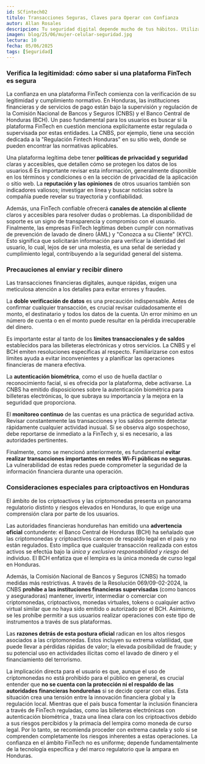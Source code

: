 ```yaml
---
id: SCfintech02
titulo: Transacciones Seguras, Claves para Operar con Confianza
autor: Allan Rosales
descripcion: Tu seguridad digital depende mucho de tus hábitos. Utilizar contraseñas fuertes y únicas para cada servicio es fundamental, y activar la autenticación de dos factores (2FA) añade una capa extra de protección a tus cuentas. Además, es importante estar siempre atento a la privacidad de tus datos, revisando qué información compartes y con quién, para evitar que caiga en manos equivocadas y mantengas el control sobre tu vida financiera en línea.
imagen: blog/25/06/mujer-celular-seguridad.jpg
lectura: 10
fecha: 05/06/2025
tags: [Seguridad]
---
```


### Verifica la legitimidad: cómo saber si una plataforma FinTech es segura

La confianza en una plataforma FinTech comienza con la verificación de su legitimidad y cumplimiento normativo. En Honduras, las instituciones financieras y de servicios de pago están bajo la supervisión y regulación de la Comisión Nacional de Bancos y Seguros (CNBS) y el Banco Central de Honduras (BCH). Un paso fundamental para los usuarios es buscar si la plataforma FinTech en cuestión menciona explícitamente estar regulada o supervisada por estas entidades. La CNBS, por ejemplo, tiene una sección dedicada a la "Regulación Fintech Honduras" en su sitio web, donde se pueden encontrar las normativas aplicables.

Una plataforma legítima debe tener **políticas de privacidad y seguridad** claras y accesibles, que detallen cómo se protegen los datos de los usuarios.6 Es importante revisar esta información, generalmente disponible en los términos y condiciones o en la sección de privacidad de la aplicación o sitio web. La **reputación y las opiniones** de otros usuarios también son indicadores valiosos; investigar en línea y buscar noticias sobre la compañía puede revelar su trayectoria y confiabilidad.

Además, una FinTech confiable ofrecerá **canales de atención al cliente** claros y accesibles para resolver dudas o problemas. La disponibilidad de soporte es un signo de transparencia y compromiso con el usuario. Finalmente, las empresas FinTech legítimas deben cumplir con normativas de prevención de lavado de dinero (AML) y "Conozca a su Cliente" (KYC). Esto significa que solicitarán información para verificar la identidad del usuario, lo cual, lejos de ser una molestia, es una señal de seriedad y cumplimiento legal, contribuyendo a la seguridad general del sistema.

### Precauciones al enviar y recibir dinero

Las transacciones financieras digitales, aunque rápidas, exigen una meticulosa atención a los detalles para evitar errores y fraudes.

La **doble verificación de datos** es una precaución indispensable. Antes de confirmar cualquier transacción, es crucial revisar cuidadosamente el monto, el destinatario y todos los datos de la cuenta. Un error mínimo en un número de cuenta o en el monto puede resultar en la pérdida irrecuperable del dinero.

Es importante estar al tanto de los **límites transaccionales y de saldos** establecidos para las billeteras electrónicas y otros servicios. La CNBS y el BCH emiten resoluciones específicas al respecto. Familiarizarse con estos límites ayuda a evitar inconvenientes y a planificar las operaciones financieras de manera efectiva.

La **autenticación biométrica**, como el uso de huella dactilar o reconocimiento facial, si es ofrecida por la plataforma, debe activarse. La CNBS ha emitido disposiciones sobre la autenticación biométrica para billeteras electrónicas, lo que subraya su importancia y la mejora en la seguridad que proporciona.

El **monitoreo continuo** de las cuentas es una práctica de seguridad activa. Revisar constantemente las transacciones y los saldos permite detectar rápidamente cualquier actividad inusual. Si se observa algo sospechoso, debe reportarse de inmediato a la FinTech y, si es necesario, a las autoridades pertinentes.

Finalmente, como se mencionó anteriormente, es fundamental **evitar realizar transacciones importantes en redes Wi-Fi públicas no seguras**. La vulnerabilidad de estas redes puede comprometer la seguridad de la información financiera durante una operación.

### Consideraciones especiales para criptoactivos en Honduras

El ámbito de los criptoactivos y las criptomonedas presenta un panorama regulatorio distinto y riesgos elevados en Honduras, lo que exige una comprensión clara por parte de los usuarios.

Las autoridades financieras hondureñas han emitido una **advertencia oficial** contundente: el Banco Central de Honduras (BCH) ha señalado que las criptomonedas y criptoactivos carecen de respaldo legal en el país y no están regulados. Esto implica que cualquier transacción realizada con estos activos se efectúa bajo la _única y exclusiva responsabilidad y riesgo_ del individuo. El BCH enfatiza que el lempira es la única moneda de curso legal en Honduras.

Además, la Comisión Nacional de Bancos y Seguros (CNBS) ha tomado medidas más restrictivas. A través de la Resolución 069/09-02-2024, la CNBS **prohíbe a las instituciones financieras supervisadas** (como bancos y aseguradoras) mantener, invertir, intermediar o comerciar con criptomonedas, criptoactivos, monedas virtuales, tokens o cualquier activo virtual similar que no haya sido emitido o autorizado por el BCH. Asimismo, se les prohíbe permitir a sus usuarios realizar operaciones con este tipo de instrumentos a través de sus plataformas.

Las **razones detrás de esta postura oficial** radican en los altos riesgos asociados a las criptomonedas. Estos incluyen su extrema volatilidad, que puede llevar a pérdidas rápidas de valor; la elevada posibilidad de fraude; y su potencial uso en actividades ilícitas como el lavado de dinero y el financiamiento del terrorismo.

La implicación directa para el usuario es que, aunque el uso de criptomonedas no está prohibido para el público en general, es crucial entender que **no se cuenta con la protección ni el respaldo de las autoridades financieras hondureñas** si se decide operar con ellas. Esta situación crea una tensión entre la innovación financiera global y la regulación local. Mientras que el país busca fomentar la inclusión financiera a través de FinTech reguladas, como las billeteras electrónicas con autenticación biométrica , traza una línea clara con los criptoactivos debido a sus riesgos percibidos y la primacía del lempira como moneda de curso legal. Por lo tanto, se recomienda proceder con extrema cautela y solo si se comprenden completamente los riesgos inherentes a estas operaciones. La confianza en el ámbito FinTech no es uniforme; depende fundamentalmente de la tecnología específica y del marco regulatorio que la ampara en Honduras.